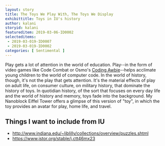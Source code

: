 ```yaml
---
layout: story
title: The Toys We Play With, The Toys We Display
exhibittitle: Toys in IU's history
author: kalani
storyid: kalani
featureditem: 2019-03-06-ID0002
selecteditems:
 - 2019-03-019-ID0007
 - 2019-03-019-ID0002
categories: [ Sentimental ]
---
```


Play gets a lot of attention in the world of education. Play--in the form of video games like Code Combat or Osmo's [Coding Awbie](https://www.playosmo.com/en/coding/)--helps acclimate young children to the world of computer code. In the world of history, though, it's not the play that gets attention. It's the material effects of play on adult life, on consumer culture, on military history, that dominate the history of toys. In quotidian history, of the sort that focuses on every day life and the world of history and memory, toys fade into the background. My Nanoblock Eiffel Tower offers a glimpse of this version of "toy", in which the toy provides an avatar for play, home life, and travel.

## Things I want to include from IU

- http://www.indiana.edu/~liblilly/collections/overview/puzzles.shtml
- https://www.jstor.org/stable/j.ctt46mx23
